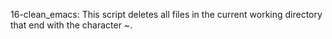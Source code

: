 16-clean_emacs: This script deletes all files in the current working directory that end with the character ~.
